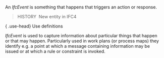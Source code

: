 An _IfcEvent_ is something that happens that triggers an action or response.

> HISTORY&nbsp; New entity in IFC4

{ .use-head}
Use definitions

_IfcEvent_ is used to capture information about particular things that happen or that may happen. Particularly used in work plans (or process maps) they identify e.g. a point at which a message containing information may be issued or at which a rule or constraint is invoked.